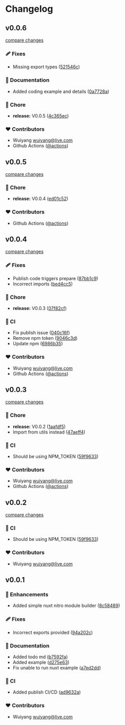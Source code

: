 # Changelog


## v0.0.6

[compare changes](https://github.com/wuiyang/nuxt-nitro-module-kit/compare/v0.0.5...v0.0.6)

### 🩹 Fixes

- Missing export types ([521546c](https://github.com/wuiyang/nuxt-nitro-module-kit/commit/521546c))

### 📖 Documentation

- Added coding example and details ([0a7728a](https://github.com/wuiyang/nuxt-nitro-module-kit/commit/0a7728a))

### 🏡 Chore

- **release:** V0.0.5 ([4c365ec](https://github.com/wuiyang/nuxt-nitro-module-kit/commit/4c365ec))

### ❤️ Contributors

- Wuiyang <wuiyang@live.com>
- Github Actions ([@actions](https://github.com/actions))

## v0.0.5

[compare changes](https://github.com/wuiyang/nuxt-nitro-module-kit/compare/v0.0.4...v0.0.5)

### 🏡 Chore

- **release:** V0.0.4 ([ed01c52](https://github.com/wuiyang/nuxt-nitro-module-kit/commit/ed01c52))

### ❤️ Contributors

- Github Actions ([@actions](https://github.com/actions))

## v0.0.4

[compare changes](https://github.com/wuiyang/nuxt-nitro-module-kit/compare/v0.0.3...v0.0.4)

### 🩹 Fixes

- Publish code triggers prepare ([87bb1c9](https://github.com/wuiyang/nuxt-nitro-module-kit/commit/87bb1c9))
- Incorrect imports ([bed4cc5](https://github.com/wuiyang/nuxt-nitro-module-kit/commit/bed4cc5))

### 🏡 Chore

- **release:** V0.0.3 ([07f82cf](https://github.com/wuiyang/nuxt-nitro-module-kit/commit/07f82cf))

### 🤖 CI

- Fix publish issue ([040c16f](https://github.com/wuiyang/nuxt-nitro-module-kit/commit/040c16f))
- Remove npm token ([9046c3d](https://github.com/wuiyang/nuxt-nitro-module-kit/commit/9046c3d))
- Update npm ([6986b35](https://github.com/wuiyang/nuxt-nitro-module-kit/commit/6986b35))

### ❤️ Contributors

- Wuiyang <wuiyang@live.com>
- Github Actions ([@actions](https://github.com/actions))

## v0.0.3

[compare changes](https://github.com/wuiyang/nuxt-nitro-module-kit/compare/v0.0.2...v0.0.3)

### 🏡 Chore

- **release:** V0.0.2 ([1aafdf5](https://github.com/wuiyang/nuxt-nitro-module-kit/commit/1aafdf5))
- Import from utils instead ([47aeff4](https://github.com/wuiyang/nuxt-nitro-module-kit/commit/47aeff4))

### 🤖 CI

- Should be using NPM_TOKEN ([59f9633](https://github.com/wuiyang/nuxt-nitro-module-kit/commit/59f9633))

### ❤️ Contributors

- Wuiyang <wuiyang@live.com>
- Github Actions ([@actions](https://github.com/actions))

## v0.0.2

[compare changes](https://github.com/wuiyang/nuxt-nitro-module-kit/compare/v0.0.2...v0.0.2)

### 🤖 CI

- Should be using NPM_TOKEN ([59f9633](https://github.com/wuiyang/nuxt-nitro-module-kit/commit/59f9633))

### ❤️ Contributors

- Wuiyang <wuiyang@live.com>

## v0.0.1


### 🚀 Enhancements

- Added simple nuxt nitro module builder ([8c58489](https://github.com/wuiyang/nuxt-nitro-module-kit/commit/8c58489))

### 🩹 Fixes

- Incorrect exports provided ([94a202c](https://github.com/wuiyang/nuxt-nitro-module-kit/commit/94a202c))

### 📖 Documentation

- Added todo md ([b7592fa](https://github.com/wuiyang/nuxt-nitro-module-kit/commit/b7592fa))
- Added example ([d275e63](https://github.com/wuiyang/nuxt-nitro-module-kit/commit/d275e63))
- Fix unable to run nuxt example ([a7ed2dd](https://github.com/wuiyang/nuxt-nitro-module-kit/commit/a7ed2dd))

### 🤖 CI

- Added publish CI/CD ([ad9632a](https://github.com/wuiyang/nuxt-nitro-module-kit/commit/ad9632a))

### ❤️ Contributors

- Wuiyang <wuiyang@live.com>


